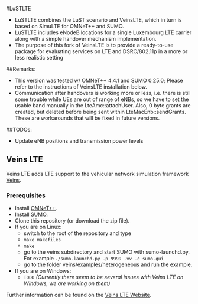 #LuSTLTE
* LuSTLTE combines the LuST scenario and VeinsLTE, which in turn is based on SimuLTE for OMNeT++ and SUMO.
* LuSTLTE includes eNodeB locations for a single Luxembourg LTE carrier along with a simple handover mechanism implementation.
* The purpose of this fork of VeinsLTE is to provide a ready-to-use package for evaluating services on LTE and DSRC/802.11p in a more or less realistic setting

##Remarks:
* This version was tested w/ OMNeT++ 4.4.1 and SUMO 0.25.0; Please refer to the instructions of VeinsLTE installation below.
* Communication after handovers is working more or less, i.e. there is still some trouble while UEs are out of range of eNBs, so we have to set the usable band manually in the LteAmc::attachUser. Also, 0 byte grants are created, but deleted before being sent within LteMacEnb::sendGrants. These are workarounds that will be fixed in future versions.

##TODOs:
* Update eNB positions and transmission power levels


## Veins LTE

Veins LTE adds LTE support to the vehicular network simulation framework [Veins](http://veins.car2x.org/).

### Prerequisites

* Install [OMNeT++](http://www.omnetpp.org/).
* Install [SUMO](http://www.dlr.de/ts/en/desktopdefault.aspx/tabid-9883/16931_read-41000/).
* Clone this repository (or download the zip file).
* If you are on Linux:
  * switch to the root of the repository and type
  * `make makefiles`
  * `make`
  * go to the veins subdirectory and start SUMO with sumo-launchd.py. For example `./sumo-launchd.py -p 9999 -vv -c sumo-gui`
  * go to the folder veins/examples/heterogeneous and run the example.
* If you are on Windows:
  * `TODO` *(Currently there seem to be several issues with Veins LTE on Windows, we are working on them)*

Further information can be found on the [Veins LTE Website](http://floxyz.at/veins-lte).
